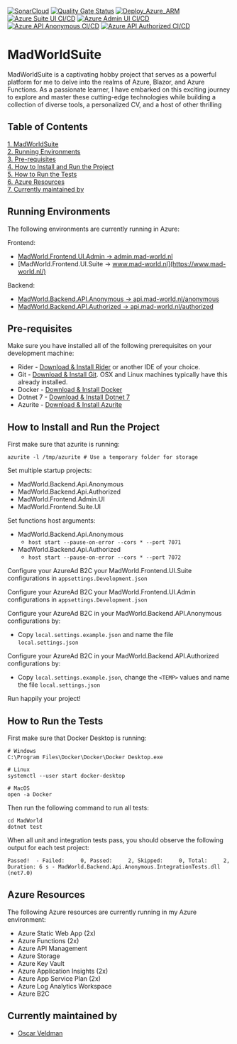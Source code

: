 [![SonarCloud](https://github.com/oveldman/MadWorldSuite/actions/workflows/sonarqube.yml/badge.svg)](https://github.com/oveldman/MadWorldSuite/actions/workflows/sonarqube.yml)
[![Quality Gate Status](https://sonarcloud.io/api/project_badges/measure?project=oveldman_MadWorldSuite&metric=alert_status)](https://sonarcloud.io/summary/new_code?id=oveldman_MadWorldSuite)
[![Deploy_Azure_ARM](https://github.com/oveldman/MadWorldSuite/actions/workflows/azure-resources.yml/badge.svg?branch=main)](https://github.com/oveldman/MadWorldSuite/actions/workflows/azure-resources.yml)
[![Azure Suite UI CI/CD](https://github.com/oveldman/MadWorldSuite/actions/workflows/azure-frontend-suite-ui.yml/badge.svg)](https://github.com/oveldman/MadWorldSuite/actions/workflows/azure-frontend-suite-ui.yml)
[![Azure Admin UI CI/CD](https://github.com/oveldman/MadWorldSuite/actions/workflows/azure-frontend-admin-ui.yml/badge.svg)](https://github.com/oveldman/MadWorldSuite/actions/workflows/azure-frontend-admin-ui.yml)
[![Azure API Anonymous CI/CD](https://github.com/oveldman/MadWorldSuite/actions/workflows/azure-api-anonymous.yml/badge.svg)](https://github.com/oveldman/MadWorldSuite/actions/workflows/azure-api-anonymous.yml)
[![Azure API Authorized CI/CD](https://github.com/oveldman/MadWorldSuite/actions/workflows/azure-api-authorized.yml/badge.svg)](https://github.com/oveldman/MadWorldSuite/actions/workflows/azure-api-authorized.yml)
# MadWorldSuite
MadWorldSuite is a captivating hobby project that serves as a powerful platform for me to delve into the realms of Azure,
Blazor, and Azure Functions. As a passionate learner, I have embarked on this exciting journey to explore and master these 
cutting-edge technologies while building a collection of diverse tools, a personalized CV, and a host of other thrilling 

## Table of Contents
[1. MadWorldSuite](#MadWorldSuite)\
[2. Running Environments](#Running-Environments)\
[3. Pre-requisites](#Pre-requisites)\
[4. How to Install and Run the Project](#How-to-Install-and-Run-the-Project)\
[5. How to Run the Tests](#How-to-Run-the-Tests)\
[6. Azure Resources](#Azure-Resources)\
[7. Currently maintained by](#Currently-maintained-by)

## Running Environments
The following environments are currently running in Azure:

Frontend:
* [MadWorld.Frontend.UI.Admin -> admin.mad-world.nl](https://admin.mad-world.nl/)
* [MadWorld.Frontend.UI.Suite -> www.mad-world.nl](https://www.mad-world.nl/)

Backend:
* [MadWorld.Backend.API.Anonymous -> api.mad-world.nl/anonymous](https://api.mad-world.nl/anonymous/swagger/ui)
* [MadWorld.Backend.API.Authorized -> api.mad-world.nl/authorized](https://api.mad-world.nl/authorized/swagger/ui)

## Pre-requisites
Make sure you have installed all of the following prerequisites on your development machine:
* Rider - [Download & Install Rider](https://www.jetbrains.com/rider/download/#section=windows) or another IDE of your choice.
* Git - [Download & Install Git](https://git-scm.com/downloads). OSX and Linux machines typically have this already installed.
* Docker - [Download & Install Docker](https://www.docker.com/products/docker-desktop)
* Dotnet 7 - [Download & Install Dotnet 7](https://dotnet.microsoft.com/download/dotnet/7.0)
* Azurite - [Download & Install Azurite](https://docs.microsoft.com/en-us/azure/storage/common/storage-use-azurite?tabs=visual-studio)

## How to Install and Run the Project
First make sure that azurite is running:
``` shell
azurite -l /tmp/azurite # Use a temporary folder for storage
```

Set multiple startup projects:
* MadWorld.Backend.Api.Anonymous
* MadWorld.Backend.Api.Authorized
* MadWorld.Frontend.Admin.UI
* MadWorld.Frontend.Suite.UI

Set functions host arguments:
* MadWorld.Backend.Api.Anonymous
  * `host start --pause-on-error --cors * --port 7071`
* MadWorld.Backend.Api.Authorized
  * `host start --pause-on-error --cors * --port 7072`

Configure your AzureAd B2C your MadWorld.Frontend.UI.Suite configurations in `appsettings.Development.json`

Configure your AzureAd B2C your MadWorld.Frontend.UI.Admin configurations in `appsettings.Development.json`

Configure your AzureAd B2C in your MadWorld.Backend.API.Anonymous configurations by:
* Copy `local.settings.example.json` and name the file `local.settings.json`

Configure your AzureAd B2C in your MadWorld.Backend.API.Authorized configurations by:
* Copy `local.settings.example.json`, change the `<TEMP>` values and name the file `local.settings.json`

Run happily your project!

## How to Run the Tests
First make sure that Docker Desktop is running:
``` shell
# Windows
C:\Program Files\Docker\Docker\Docker Desktop.exe

# Linux
systemctl --user start docker-desktop

# MacOS
open -a Docker
```
Then run the following command to run all tests:
``` shell
cd MadWorld
dotnet test
```
When all unit and integration tests pass, you should observe the following output for each test project:
``` shell
Passed!  - Failed:     0, Passed:     2, Skipped:     0, Total:     2, 
Duration: 6 s - MadWorld.Backend.Api.Anonymous.IntegrationTests.dll (net7.0)
```

## Azure Resources
The following Azure resources are currently running in my Azure environment:
* Azure Static Web App (2x)
* Azure Functions (2x)
* Azure API Management
* Azure Storage
* Azure Key Vault
* Azure Application Insights (2x)
* Azure App Service Plan (2x)
* Azure Log Analytics Workspace
* Azure B2C

## Currently maintained by
* [Oscar Veldman](https://www.github.com/oveldman)
